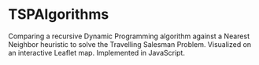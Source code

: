 # TSPAlgorithms

Comparing a recursive Dynamic Programming algorithm against a Nearest Neighbor heuristic to solve the Travelling Salesman Problem. Visualized on an interactive Leaflet map. Implemented in JavaScript.
